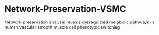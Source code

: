 # Network-Preservation-VSMC
Network preservation analysis reveals dysregulated metabolic pathways in human vascular smooth muscle cell phenotypic switching
